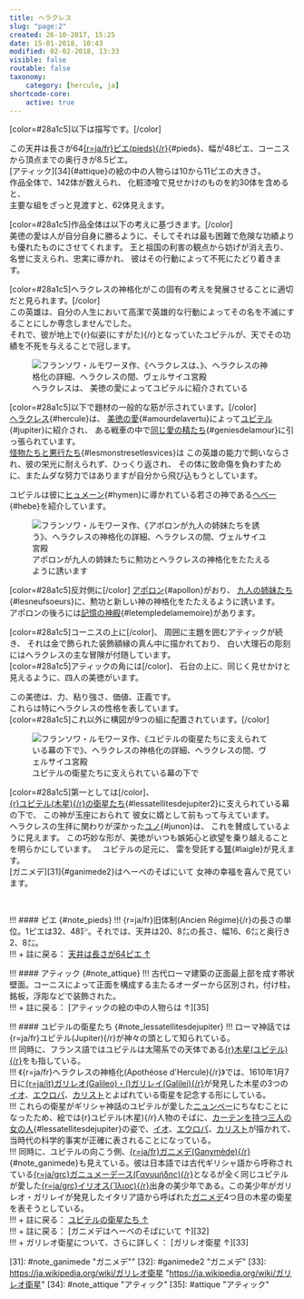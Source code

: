 ```yaml
---
title: ヘラクレス
slug: "page:2"
created: 26-10-2017, 15:25
date: 15-01-2018, 10:43
modified: 02-02-2018, 13:33
visible: false
routable: false
taxonomy:
    category: [hercule, ja]
shortcode-core:
    active: true
---
```

[color=#28a1c5]以下は描写です。[/color]

この天井は長さが64[{r=ja/fr}ピエ(pieds){/r}][15]{#pieds}、幅が48ピエ、コーニスから頂点までの奥行きが8.5ピエ。  
[アティック][34]{#attique}の絵の中の人物らは10から11ピエの大きさ。  
作品全体で、142体が数えられ、
化粧漆喰で見せかけのものを約30体を含めると、  
主要な組をざっと見渡すと、62体見えます。

[color=#28a1c5]作品全体は以下の考えに基づきます。[/color]  
美徳の愛は人が自分自身に勝るように、そしてそれは最も困難で危険な功績よりも優れたものにさせてくれます。 
王と祖国の利害の観点から妨げが消え去り、
名誉に支えられ、忠実に導かれ、
彼はその行動によって不死にたどり着きます。

[color=#28a1c5]ヘラクレスの神格化がこの固有の考えを発展させることに適切だと見られます。[/color]  
この英雄は、自分の人生において高潔で英雄的な行動によってその名を不滅にすることにしか専念しませんでした。  
それで、彼が地上で{r}似姿(にすがた){/r}となっていたユピテルが、天でその功績を不死を与えることで冠します。

<figure><picture>
<source
sizes="(max-width: 767px) 98vw, (min-width: 959px) 50vw, 86vw"
srcset="
/user/sites/docs/pages/01.home/02.versailles/01.palais/01.hercule/02.hercule_2/hercule1-280.webp 280w,
/user/sites/docs/pages/01.home/02.versailles/01.palais/01.hercule/02.hercule_2/hercule1-380.webp 380w,
/user/sites/docs/pages/01.home/02.versailles/01.palais/01.hercule/02.hercule_2/hercule1-480.webp 480w,
/user/sites/docs/pages/01.home/02.versailles/01.palais/01.hercule/02.hercule_2/hercule1-640.webp 640w,
/user/sites/docs/pages/01.home/02.versailles/01.palais/01.hercule/02.hercule_2/hercule1-840.webp 840w,
/user/sites/docs/pages/01.home/02.versailles/01.palais/01.hercule/02.hercule_2/hercule1-1280.webp 1280w,
/user/sites/docs/pages/01.home/02.versailles/01.palais/01.hercule/02.hercule_2/hercule1-1600.webp 1600w,
/user/sites/docs/pages/01.home/02.versailles/01.palais/01.hercule/02.hercule_2/hercule1-1920.webp 1920w"
type="image/webp" />
<img src="/user/sites/docs/pages/01.home/02.versailles/01.palais/01.hercule/02.hercule_2/hercule1-640.jpg" alt="フランソワ・ルモワーヌ作、《ヘラクレスは、》、ヘラクレスの神格化の詳細、ヘラクレスの間、ヴェルサイユ宮殿" title="フランソワ・ルモワーヌ作、《美徳の愛によってユピテルに紹介されている》、ヘラクレスの神格化の詳細、ヘラクレスの間、ヴェルサイユ宮殿" usemap="#img_hercule1"
sizes="(max-width: 767px) 98vw, (min-width: 959px) 50vw, 86vw"
srcset="
/user/sites/docs/pages/01.home/02.versailles/01.palais/01.hercule/02.hercule_2/hercule1-280.jpg 280w,
/user/sites/docs/pages/01.home/02.versailles/01.palais/01.hercule/02.hercule_2/hercule1-380.jpg 380w,
/user/sites/docs/pages/01.home/02.versailles/01.palais/01.hercule/02.hercule_2/hercule1-480.jpg 480w,
/user/sites/docs/pages/01.home/02.versailles/01.palais/01.hercule/02.hercule_2/hercule1-640.jpg 640w,
/user/sites/docs/pages/01.home/02.versailles/01.palais/01.hercule/02.hercule_2/hercule1-840.jpg 840w,
/user/sites/docs/pages/01.home/02.versailles/01.palais/01.hercule/02.hercule_2/hercule1-1280.jpg 1280w,
/user/sites/docs/pages/01.home/02.versailles/01.palais/01.hercule/02.hercule_2/hercule1-1600.jpg 1600w,
/user/sites/docs/pages/01.home/02.versailles/01.palais/01.hercule/02.hercule_2/hercule1-1920.jpg 1920w" />
</picture><figcaption>ヘラクレスは、
美徳の愛によってユピテルに紹介されている</figcaption><map name="img_hercule1" id="img_hercule1">
<area id="area_hercule" alt="ヘラクレス" title="ヘラクレス" href="#hercule" shape="poly" coords="356,424,358,406,346,393,339,387,345,377,355,384,367,397,366,384,374,381,388,361,382,356,383,349,386,338,394,334,406,338,408,348,415,350,422,371,430,384,429,398,425,404,417,416,440,434,436,445,427,444,414,430,410,437,413,450,404,448,397,453,392,443,375,432">
<area id="area_jupiter" alt="ユピテル" title="ユピテル" href="#jupiter" shape="poly" coords="187,347,190,335,190,328,199,328,208,316,214,316,211,309,202,317,190,311,180,302,172,301,187,296,194,303,200,303,208,295,220,292,220,286,224,283,228,276,236,276,244,285,244,292,239,297,243,300,258,311,272,314,291,319,297,324,290,325,283,332,282,342,278,347,263,345,250,349,243,355,239,362,238,367,223,359,209,356,198,353">
<area id="area_amourdelavertu" alt="美徳の愛" title="美徳の愛" href="#amourdelavertu" shape="poly" coords="348,421,343,423,335,423,326,418,318,409,306,409,299,398,302,385,296,379,287,383,274,386,270,380,278,369,286,365,295,365,301,369,305,365,299,360,299,350,306,346,313,345,319,349,319,360,320,366,326,364,330,356,342,354,348,355,353,361,351,370,343,372,337,380,336,389,340,396,341,406,345,416">
<area id="area_geniesdelamour" alt="美徳の愛の精たち" title="美徳の愛の精たち" href="#geniesdelamour" shape="poly" coords="346,507,336,516,328,514,321,507,319,500,308,492,302,479,289,473,290,460,297,468,302,466,303,457,299,450,293,454,284,454,285,465,288,481,285,486,279,477,275,462,271,455,269,463,265,467,262,461,258,467,256,453,260,441,263,436,257,431,243,423,241,412,246,407,250,414,255,417,260,415,256,406,260,401,268,400,271,408,279,399,286,399,293,402,290,409,298,414,304,416,307,421,314,421,321,422,324,427,316,426,310,428,312,434,317,432,323,434,327,436,323,440,321,445,325,449,330,456,336,462,327,464,316,465,310,469,316,475,320,477,326,483,331,484,336,490,342,494,345,498">
<area id="area_lesmonstresetlesvices" alt="怪物たちと悪行たち" title="怪物たちと悪行たち" href="#lesmonstresetlesvices" shape="poly" coords="394,467,394,476,399,481,407,483,411,476,415,488,407,492,400,497,394,500,390,505,383,513,379,519,372,523,365,519,372,512,367,508,373,503,358,503,350,506,344,512,340,521,341,531,346,534,348,540,344,553,340,564,338,573,340,579,345,581,352,577,356,570,358,577,362,584,372,599,379,597,394,605,399,610,396,617,389,622,387,611,381,605,359,607,354,602,356,593,351,589,344,595,341,608,344,614,352,613,362,623,371,622,370,632,361,638,352,645,346,654,346,664,348,679,354,691,361,693,368,696,377,701,394,703,400,705,408,710,420,713,433,713,450,718,463,717,475,707,483,702,490,695,494,690,490,684,494,668,488,687,482,685,478,693,471,701,454,705,456,695,457,688,452,681,443,680,435,689,437,678,444,665,437,648,432,640,440,642,447,637,453,637,463,640,474,640,485,639,481,650,482,662,485,670,494,662,496,656,508,656,514,655,513,663,509,670,512,676,516,679,521,681,521,686,512,686,517,694,526,699,537,700,540,693,541,686,551,690,562,693,575,696,587,707,596,730,605,724,596,704,585,686,578,684,568,682,572,675,580,674,586,672,577,662,565,654,553,644,545,633,547,627,538,617,525,609,515,607,517,598,515,589,509,582,500,590,490,601,481,606,478,592,480,585,478,577,480,568,489,560,492,550,490,541,489,532,483,538,477,545,472,553,464,552,458,546,461,536,456,526,468,524,472,517,479,516,465,507,459,513,451,513,442,515,440,522,435,525,427,523,432,514,432,502,431,490,423,489,419,494,412,494,416,481,416,474,410,468,404,474,398,470">
<area id="area_hebe" alt="ヘべー" title="ヘべー" href="#hebe" shape="poly" coords="109,374,116,358,125,351,120,345,125,328,121,321,121,307,129,296,123,298,122,291,137,270,143,269,146,268,144,263,150,257,157,257,162,260,167,265,162,269,161,273,155,275,156,281,157,286,161,290,173,294,179,293,191,295,193,298,186,299,179,299,174,302,175,305,173,311,170,317,168,325,169,338,169,343,165,346,157,347,148,348,143,355,143,363,144,369,138,368,133,364,126,365,121,369,116,373">
<area id="area_hymen" alt="ヒュメーン" title="ヒュメーン" href="#hymen" shape="poly" coords="122,291,126,281,137,267,140,270,143,268,141,264,145,258,153,254,160,258,165,262,162,267,157,272,153,276,161,287,167,284,167,280,178,278,185,273,192,264,209,264,219,257,229,254,232,248,238,248,240,241,249,231,226,235,225,223,232,216,221,210,217,216,215,226,219,232,215,240,202,242,199,227,192,219,182,214,173,210,165,205,158,211,152,214,137,209,122,200,115,202,121,212,127,220,136,227,139,232,134,243,135,252,128,249,118,254,112,260,109,266,115,272,121,267,123,272,118,279,113,275,103,279,98,282,101,287,89,297,85,303,91,305,102,296,109,291,116,293">
</map></figure>

[color=#28a1c5]以下で題材の一般的な筋が示されています。[/color]  
[ヘラクレス][1]{#hercule}は、
[美徳の愛][3]{#amourdelavertu}によって[ユピテル][2]{#jupiter}に紹介され、
ある戦車の中で[同じ愛の精たち][4]{#geniesdelamour}に引っ張られています。  
[怪物たちと悪行たち][5]{#lesmonstresetlesvices}は
この英雄の能力で飼いならされ、彼の栄光に耐えられず、ひっくり返され、
その体に致命傷を負わすために、またムダな努力ではありますが自分から飛び込もうとしています。

ユピテルは彼に[ヒュメーン][7]{#hymen}に導かれている若さの神である[ヘべー][6]{#hebe}を紹介しています。

<figure><picture>
<source
sizes="(max-width: 767px) 98vw, (min-width: 959px) 50vw, 86vw"
srcset="
/user/sites/docs/pages/01.home/02.versailles/01.palais/01.hercule/02.hercule_2/hercule2-280.webp 280w,
/user/sites/docs/pages/01.home/02.versailles/01.palais/01.hercule/02.hercule_2/hercule2-380.webp 380w,
/user/sites/docs/pages/01.home/02.versailles/01.palais/01.hercule/02.hercule_2/hercule2-480.webp 480w,
/user/sites/docs/pages/01.home/02.versailles/01.palais/01.hercule/02.hercule_2/hercule2-640.webp 640w,
/user/sites/docs/pages/01.home/02.versailles/01.palais/01.hercule/02.hercule_2/hercule2-840.webp 840w,
/user/sites/docs/pages/01.home/02.versailles/01.palais/01.hercule/02.hercule_2/hercule2-1280.webp 1280w,
/user/sites/docs/pages/01.home/02.versailles/01.palais/01.hercule/02.hercule_2/hercule2-1600.webp 1600w,
/user/sites/docs/pages/01.home/02.versailles/01.palais/01.hercule/02.hercule_2/hercule2-1920.webp 1920w"
type="image/webp" />
<img src="/user/sites/docs/pages/01.home/02.versailles/01.palais/01.hercule/02.hercule_2/hercule2-640.jpg" alt="フランソワ・ルモワーヌ作、《アポロンが九人の姉妹たちを誘う》、ヘラクレスの神格化の詳細、ヘラクレスの間、ヴェルサイユ宮殿" title="フランソワ・ルモワーヌ作、《アポロンが九人の姉妹たちを誘う》、ヘラクレスの神格化の詳細、ヘラクレスの間、ヴェルサイユ宮殿" usemap="#img_hercule2"
sizes="(max-width: 767px) 98vw, (min-width: 959px) 50vw, 86vw"
srcset="
/user/sites/docs/pages/01.home/02.versailles/01.palais/01.hercule/02.hercule_2/hercule2-280.jpg 280w,
/user/sites/docs/pages/01.home/02.versailles/01.palais/01.hercule/02.hercule_2/hercule2-380.jpg 380w,
/user/sites/docs/pages/01.home/02.versailles/01.palais/01.hercule/02.hercule_2/hercule2-480.jpg 480w,
/user/sites/docs/pages/01.home/02.versailles/01.palais/01.hercule/02.hercule_2/hercule2-640.jpg 640w,
/user/sites/docs/pages/01.home/02.versailles/01.palais/01.hercule/02.hercule_2/hercule2-840.jpg 840w,
/user/sites/docs/pages/01.home/02.versailles/01.palais/01.hercule/02.hercule_2/hercule2-1280.jpg 1280w,
/user/sites/docs/pages/01.home/02.versailles/01.palais/01.hercule/02.hercule_2/hercule2-1600.jpg 1600w,
/user/sites/docs/pages/01.home/02.versailles/01.palais/01.hercule/02.hercule_2/hercule2-1920.jpg 1920w" />
</picture><figcaption>アポロンが九人の姉妹たちに勲功とヘラクレスの神格化をたたえるように誘います</figcaption><map name="img_hercule2" id="img_hercule2">
<area id="area_apollon" alt="アポロン" title="アポロン" href="#apollon" shape="poly" coords="322,347,331,337,343,337,339,330,346,323,349,313,339,316,331,315,327,309,317,313,311,306,315,302,311,297,315,289,328,292,322,281,323,273,329,272,334,281,340,286,347,286,368,292,373,287,380,285,386,287,391,293,389,299,384,303,377,307,381,313,389,320,395,312,403,315,398,326,406,337,402,345,409,356,421,363,416,366,401,363,401,357,389,347,389,354,381,353,371,343,361,341,350,341,340,342,336,345,330,348">
<area id="area_lesneufsoeurs" alt="九人の姉妹たち" title="九人の姉妹たち" href="#lesneufsoeurs" shape="poly" coords="226,506,226,493,241,482,249,484,258,471,276,436,268,436,273,425,283,429,292,422,301,420,313,406,317,406,319,403,314,391,317,383,327,378,334,380,339,385,339,395,343,399,348,394,349,386,346,378,341,377,345,370,355,374,359,372,361,366,367,362,376,362,382,368,378,377,386,376,394,376,397,382,395,396,401,396,406,400,412,398,412,383,418,376,425,376,428,382,427,392,434,395,437,386,449,381,442,378,443,368,451,363,459,366,461,380,477,377,483,379,489,378,491,370,500,367,503,372,501,378,497,382,493,393,487,397,479,398,481,406,486,411,491,406,502,413,508,420,505,426,491,427,502,438,517,448,526,444,533,452,536,453,537,444,536,430,531,422,531,404,535,412,541,413,541,420,561,432,567,434,567,423,561,414,562,406,555,405,550,408,546,394,551,386,560,386,573,394,577,387,586,380,577,372,575,364,560,367,549,369,534,368,530,362,528,356,513,347,503,348,489,347,484,342,491,341,499,341,505,338,507,334,496,322,480,321,473,318,474,307,481,303,488,302,494,306,498,300,515,300,524,303,535,298,540,300,548,296,559,296,575,302,575,310,569,319,564,328,557,332,569,330,577,332,573,336,583,334,585,341,590,347,591,355,593,362,597,352,606,356,607,362,605,368,610,372,616,376,623,372,639,366,637,463,629,469,611,464,597,465,568,472,569,480,566,487,555,488,535,482,526,464,517,460,513,453,517,449,503,439,495,441,483,436,475,431,466,435,458,438,447,441,439,442,430,440,421,444,413,446,428,452,434,458,438,468,438,477,447,478,463,486,463,492,449,487,453,492,459,497,472,500,461,507,443,500,443,507,423,505,407,504,398,508,391,520,384,524,380,509,365,501,367,490,370,482,365,477,350,481,334,497,325,497,335,481,335,472,329,481,317,481,305,486,299,482,294,475,283,475,281,482,273,491,279,496,263,504,259,498,249,500,237,503">
<area id="area_letempledelamemoire" alt="記憶の神殿" title="記憶の神殿" href="#letempledelamemoire" shape="poly" coords="153,299,150,289,156,274,164,272,169,266,160,258,161,248,169,243,204,231,208,238,222,233,239,229,252,227,267,229,279,232,297,241,302,231,325,237,350,250,348,255,339,267,342,275,339,281,331,280,328,274,319,272,322,283,327,290,322,292,314,288,313,298,313,304,315,311,323,311,329,313,337,313,347,313,346,324,341,330,339,336,331,334,318,332,311,334,297,338,289,344,289,350,280,353,274,346,263,348,257,348,255,342,247,337,238,339,235,334,228,336,218,336,211,336,203,336,202,329,192,327,184,325,176,323,169,323,166,314,161,304"></map></figure>

[color=#28a1c5]反対側に[/color]
[アポロン][8]{#apollon}がおり、
[九人の姉妹たち][9]{#lesneufsoeurs}に、勲功と新しい神の神格化をたたえるように誘います。  
アポロンの後ろには[記憶の神殿][10]{#letempledelamemoire}があります。

[color=#28a1c5]コーニスの上に[/color]、
周囲に主題を囲むアティックが続き、
それは金で飾られた装飾額縁の真ん中に描かれており、
白い大理石の彫刻にはヘラクレスの主な冒険が付随しています。  
[color=#28a1c5]アティックの角には[/color]、
石台の上に、同じく見せかけと見えるように、四人の美徳がいます。

この美徳は、力、粘り強さ、価値、正義です。  
これらは特にヘラクレスの性格を表しています。  
[color=#28a1c5]これ以外に構図が9つの組に配置されています。[/color]

<figure><picture>
<source
sizes="(max-width: 767px) 98vw, (min-width: 959px) 50vw, 86vw"
srcset="
/user/sites/docs/pages/01.home/02.versailles/01.palais/01.hercule/02.hercule_2/hercule3-280.webp 280w,
/user/sites/docs/pages/01.home/02.versailles/01.palais/01.hercule/02.hercule_2/hercule3-380.webp 380w,
/user/sites/docs/pages/01.home/02.versailles/01.palais/01.hercule/02.hercule_2/hercule3-480.webp 480w,
/user/sites/docs/pages/01.home/02.versailles/01.palais/01.hercule/02.hercule_2/hercule3-640.webp 640w,
/user/sites/docs/pages/01.home/02.versailles/01.palais/01.hercule/02.hercule_2/hercule3-840.webp 840w,
/user/sites/docs/pages/01.home/02.versailles/01.palais/01.hercule/02.hercule_2/hercule3-1280.webp 1280w,
/user/sites/docs/pages/01.home/02.versailles/01.palais/01.hercule/02.hercule_2/hercule3-1600.webp 1600w,
/user/sites/docs/pages/01.home/02.versailles/01.palais/01.hercule/02.hercule_2/hercule3-1920.webp 1920w"
type="image/webp" />
<img src="/user/sites/docs/pages/01.home/02.versailles/01.palais/01.hercule/02.hercule_2/hercule3-640.jpg" alt="フランソワ・ルモワーヌ作、《ユピテルの衛星たちに支えられている幕の下で》、ヘラクレスの神格化の詳細、ヘラクレスの間、ヴェルサイユ宮殿" title="フランソワ・ルモワーヌ作、《ユピテルの衛星たちに支えられている幕の下で》、ヘラクレスの神格化の詳細、ヘラクレスの間、ヴェルサイユ宮殿" usemap="#img_hercule3"
sizes="(max-width: 767px) 98vw, (min-width: 959px) 50vw, 86vw"
srcset="
/user/sites/docs/pages/01.home/02.versailles/01.palais/01.hercule/02.hercule_2/hercule3-280.jpg 280w,
/user/sites/docs/pages/01.home/02.versailles/01.palais/01.hercule/02.hercule_2/hercule3-380.jpg 380w,
/user/sites/docs/pages/01.home/02.versailles/01.palais/01.hercule/02.hercule_2/hercule3-480.jpg 480w,
/user/sites/docs/pages/01.home/02.versailles/01.palais/01.hercule/02.hercule_2/hercule3-640.jpg 640w,
/user/sites/docs/pages/01.home/02.versailles/01.palais/01.hercule/02.hercule_2/hercule3-840.jpg 840w,
/user/sites/docs/pages/01.home/02.versailles/01.palais/01.hercule/02.hercule_2/hercule3-1280.jpg 1280w,
/user/sites/docs/pages/01.home/02.versailles/01.palais/01.hercule/02.hercule_2/hercule3-1600.jpg 1600w,
/user/sites/docs/pages/01.home/02.versailles/01.palais/01.hercule/02.hercule_2/hercule3-1920.jpg 1920w" />
</picture><figcaption>ユピテルの衛星たちに支えられている幕の下で</figcaption><map name="img_hercule3" id="img_hercule3">
<area id="area_lessatellitesdejupiter" alt="ユピテルの衛星たち" title="ユピテルの衛星たち" href="#lessatellitesdejupiter" shape="poly" coords="297,386,283,386,283,373,287,368,298,367,304,378,311,378,325,371,345,352,340,347,335,345,333,330,339,321,347,321,354,317,360,319,365,322,372,319,364,325,356,324,359,335,358,341,364,342,371,342,381,347,395,365,395,371,392,376,380,374,369,371,366,362,361,355,355,357,348,357,345,364,341,369,336,374,329,378,319,379,399,466,407,470,411,477,417,480,428,485,437,494,440,502,445,510,449,514,451,526,450,536,455,540,459,534,456,516,457,500,465,485,464,476,470,482,471,485,481,486,483,490,496,496,493,488,491,480,483,474,477,465,477,456,484,462,487,464,489,456,494,451,497,441,498,433,493,424,494,416,498,410,494,402,499,399,502,392,502,383,494,378,499,354,505,354,510,362,509,368,515,376,522,380,523,386,526,392,535,390,542,384,550,385,556,389,559,390,564,399,572,407,582,412,591,417,603,429,613,429,616,423,607,421,601,413,592,410,583,400,578,389,586,388,593,391,599,393,603,402,612,389,607,382,609,373,603,360,593,357,587,344,579,337,563,330,554,330,545,325,535,320,523,320,515,317,510,312,513,310,523,308,530,302,531,291,538,284,538,276,531,279,523,289,514,294,503,296,494,302,488,306,481,305,480,296,471,289,461,292,458,298,461,310,468,312,474,316,475,322,471,328,467,336,467,344,465,350,467,357,463,365,461,374,455,382,460,371,466,372,472,370,478,360,485,358,499,354,494,378,485,383,478,388,476,396,474,402,470,407,470,405,461,411,460,404,458,393,458,388,451,390,449,397,448,406,451,415,442,417,435,421,434,431,428,436,426,444,417,444,413,450,408,452,406,459,399,466,320,380,306,384,306,384,306,384,306,384,306,384,306,384,306,384">
<area id="area_junon" alt="ユノ" title="ユノ" href="#junon" shape="poly" coords="292,512,300,493,315,482,324,486,316,488,305,493,298,506,300,514,305,509,313,502,320,498,328,497,336,496,336,490,335,481,339,470,348,466,359,473,361,487,355,493,354,502,362,512,371,521,381,522,392,524,404,533,412,540,419,548,426,557,427,569,426,580,416,583,409,584,403,591,397,596,391,586,393,577,386,567,376,563,367,565,361,570,357,580,350,579,342,577,335,571,336,558,332,553,335,542,341,538,349,533,351,530,343,525,331,523,313,521,304,515,299,514,291,514">
<area id="area_laigle" alt="鷲" title="鷲" href="#laigle" shape="poly" coords="278,647,253,631,251,624,247,628,240,621,240,630,220,630,226,642,214,644,203,637,185,644,180,635,176,640,170,633,155,641,147,631,138,616,134,600,139,590,149,597,158,603,165,599,169,582,174,572,187,569,197,572,191,575,189,584,187,593,194,596,203,596,210,590,217,587,226,588,239,591,248,596,257,599,264,602,272,612,281,622,284,633,283,640">
<area id="area_ganimede" alt="ガニメデ" title="ガニメデ" href="#ganimede" shape="poly" coords="170,574,175,569,180,565,182,554,184,545,178,538,180,532,184,528,178,523,175,518,160,515,155,521,152,530,150,537,151,547,152,557,152,562,158,564,155,569,162,568"></map></figure>

[color=#28a1c5]第一としては[/color]、  
[{r}ユピテル(木星){/r}の衛星たち][17]{#lessatellitesdejupiter2}に支えられている幕の下で、
この神が玉座におられて
彼女に婿として前もって与えています。  
ヘラクレスの生拝に関わりが深かった[ユノ][12]{#junon}は、
これを賛成しているように見えます。
この巧妙な形が、美徳がいつも嫉妬心と欲望を乗り越えることを明らかにしています。  
ユピテルの足元に、
雷を受託する[鷲][13]{#laigle}が見えます。  
[ガニメデ][31]{#ganimede2}はヘーベのそばにいて
女神の幸福を喜んで見ています。

<br>
 
!!! #### ピエ {#note_pieds}
!!! {r=ja/fr}旧体制(Ancien&#160;Régime){/r}の長さの単位。1ピエは32、48㌢。それでは、天井は20、8㍍の長さ、幅16、6㍍と奥行き2、8㍍。  
!!! + 註に戻る： [天井は長さが64ピエ ↑][16]  

!!! #### アティック {#note_attique}
!!! 古代ローマ建築の正面最上部を成す帯状壁面。コーニスによって正面を構成する主たるオーダーから区別され，付け柱，銘板，浮彫などで装飾された。  
!!! + 註に戻る： [アティックの絵の中の人物らは ↑][35]  

!!! #### ユピテルの衛星たち {#note_lessatellitesdejupiter}
!!! ローマ神話では{r=ja/fr}ユピテル(Jupiter){/r}が神々の頭として知られている。  
!!! 同時に、フランス語ではユピテルは太陽系での天体である[{r}木星(ユピテル){/r}][27]をも指している。  
!!! 《{r=ja/fr}ヘラクレスの神格化(Apothéose&#160;d&#39;Hercule){/r}》では、1610年1月7日に[{r=ja/it}ガリレオ(Galileo)・()ガリレイ(Galilei){/r}][18]が発見した木星の3つの[イオ][19]、[エウロパ][20]、[カリスト][21]とよばれている衛星を記念する形にしている。  
!!! これらの衛星がギリシャ神話のユピテルが愛した[ニュンペー][22]にちなむことになったため、絵では{r}ユピテル(木星){/r}人物のそばに、[カーテンを持つ三人の女の人][11]{#lessatellitesdejupiter}の姿で、[イオ][28]、[エウロパ][29]、[カリスト][30]が描かれて、当時代の科学的事実が正確に表されることになっている。  
!!! 同時に、ユピテルの向こう側、[{r=ja/fr}ガニメデ(Ganymède){/r}][14]{#note_ganimede}も見えている。彼は日本語では古代ギリシャ語から呼称されている[{r=ja/grc}ガニュメーデース(Γανυμήδης){/r}][24]となるが全く同じユピテルが愛した[{r=ja/grc}イリオス(Ἴλιος){/r}][25]出身の美少年である。この美少年がガリレオ・ガリレイが発見したイタリア語から呼ばれた[ガニメデ][26]4つ目の木星の衛星を表そうとしている。  
!!! + 註に戻る： [ユピテルの衛星たち ↑][23]  
!!! + 註に戻る： [ガニメデはヘーベのそばにいて ↑][32]  
!!! + ガリレオ衛星について、さらに詳しく： [ガリレオ衛星 ↑][33]  

[1]: #area_hercule "ヘラクレス"
[2]: #area_jupiter "ユピテル"
[3]: #area_amourdelavertu "美徳の愛"
[4]: #area_geniesdelamour "美徳の愛の精たち"
[5]: #area_lesmonstresetlesvices "怪物たちと悪行たち"
[6]: #area_hebe "ヘべー"
[7]: #area_hymen "ヒュメーン"
[8]: #area_apollon "アポロン"
[9]: #area_lesneufsoeurs "九人の姉妹たち"
[10]: #area_letempledelamemoire "記憶の神殿"
[11]: #area_lessatellitesdejupiter "ユピテルの衛星たち"
[12]: #area_junon "ユノ"
[13]: #area_laigle "鷲"
[14]: #area_ganimede "ガニメデ"
[15]: #note_pieds "「ピエ」という長さの単位の定義"
[16]: #pieds "「ピエ」という註へ戻る"
[17]: #note_lessatellitesdejupiter "ユピテルの衛星たち"
[18]: https://ja.wikipedia.org/wiki/ガリレオ・ガリレイ "https://ja.wikipedia.org/wiki/ガリレオ・ガリレイ"
[19]: https://ja.wikipedia.org/wiki/イオ_(衛星) "https://ja.wikipedia.org/wiki/イオ_(衛星)"
[20]: https://ja.wikipedia.org/wiki/エウロパ_(衛星) "https://ja.wikipedia.org/wiki/エウロパ_(衛星)"
[21]: https://ja.wikipedia.org/wiki/カリスト_(衛星) "https://ja.wikipedia.org/wiki/カリスト_(衛星)"
[22]: https://ja.wikipedia.org/wiki/ニュンペー "https://ja.wikipedia.org/wiki/ニュンペー"
[23]: #lessatellitesdejupiter2 "ユピテルの衛星たち"
[24]: https://ja.wikipedia.org/wiki/ガニュメーデース "https://ja.wikipedia.org/wiki/ガニュメーデース"
[25]: https://ja.wikipedia.org/wiki/イリオス "https://ja.wikipedia.org/wiki/イリオス"
[26]: https://ja.wikipedia.org/wiki/ガニメデ_(衛星) "https://ja.wikipedia.org/wiki/ガニメデ_(衛星)"
[27]: https://ja.wikipedia.org/wiki/木星 "https://ja.wikipedia.org/wiki/木星"
[28]: https://ja.wikipedia.org/wiki/イーオー "https://ja.wikipedia.org/wiki/イーオー"
[29]: https://ja.wikipedia.org/wiki/エウローペー "https://ja.wikipedia.org/wiki/エウローペー"
[30]: https://ja.wikipedia.org/wiki/カリストー "https://ja.wikipedia.org/wiki/カリストー"
[31]: #note_ganimede "ガニメデ""
[32]: #ganimede2 "ガニメデ"
[33]: https://ja.wikipedia.org/wiki/ガリレオ衛星 "https://ja.wikipedia.org/wiki/ガリレオ衛星"
[34]: #note_attique "アティック"
[35]: #attique "アティック"
